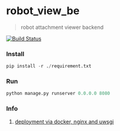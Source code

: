 # robot_view_be

> robot attachment viewer backend

[![Build Status](https://travis-ci.org/Raoul1996/robot_view_be.svg?branch=master)](https://travis-ci.org/Raoul1996/robot_view_be)

### Install

```python
pip install -r ./requirement.txt
```
### Run

```python
python manage.py runserver 0.0.0.0 8080
```

### Info
1. [deployment via docker, nginx and uwsgi](https://github.com/yiyuhao/SanHui/tree/master/docker)
